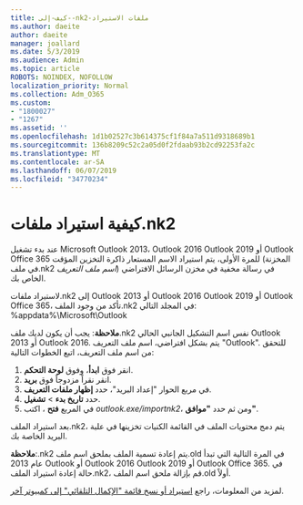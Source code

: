```yaml
---
title: كيف-إلى--nk2-ملفات الاستيراد
ms.author: daeite
author: daeite
manager: joallard
ms.date: 5/3/2019
ms.audience: Admin
ms.topic: article
ROBOTS: NOINDEX, NOFOLLOW
localization_priority: Normal
ms.collection: Adm_O365
ms.custom:
- "1800027"
- "1267"
ms.assetid: ''
ms.openlocfilehash: 1d1b02527c3b614375cf1f84a7a511d9318689b1
ms.sourcegitcommit: 136b8209c52c2a05d0f2fdaab93b2cd92253fa2c
ms.translationtype: MT
ms.contentlocale: ar-SA
ms.lasthandoff: 06/07/2019
ms.locfileid: "34770234"
---
```

# <a name="how-to-import-nk2-files"></a>كيفية استيراد ملفات.nk2 

عند بدء تشغيل Microsoft Outlook 2013، Outlook 2016 Outlook 2019 أو Outlook Office 365 للمرة الأولى، يتم استيراد الاسم المستعار ذاكرة التخزين المؤقت (المخزنة في ملف.nk2 *اسم ملف التعريف*) في رسالة مخفية في مخزن الرسائل الافتراضي الخاص بك.

لاستيراد ملفات.nk2 إلى Outlook 2013 أو Outlook 2016 Outlook 2019 أو Outlook Office 365، تأكد من وجود الملف.nk2 في المجلد التالي: %appdata%\Microsoft\Outlook

**ملاحظة**: يجب أن يكون لديك ملف.nk2 نفس اسم التشكيل الجانبي الحالي Outlook 2013 أو Outlook 2016. يتم بشكل افتراضي، اسم ملف التعريف "Outlook". للتحقق من اسم ملف التعريف، اتبع الخطوات التالية: 
1. انقر فوق **ابدأ**، وفوق **لوحة التحكم**.
2. انقر نقراً مزدوجاً فوق **بريد**.
3. في مربع الحوار "إعداد البريد"، حدد **إظهار ملفات التعريف**.
4. حدد **تاريخ بدء** > **تشغيل**.
5. في المربع **فتح** ، اكتب *outlook.exe/importnk2*، ومن ثم حدد **"موافق"**. 

بعد استيراد الملف.nk2، يتم دمج محتويات الملف في القائمة الكنيات تخزينها في علبة البريد الخاصة بك.

**ملاحظة**:.nk2 يتم إعادة تسمية الملف بملحق اسم ملف.old في المرة التالية التي تبدأ عام 2013 Outlook أو Outlook 2016 Outlook 2019 أو Outlook Office 365. في حالة إعادة استيراد الملف.nk2، قم بإزالة ملحق اسم الملف.old أولاً.

لمزيد من المعلومات، راجع [استيراد أو نسخ قائمة "الإكمال التلقائي" إلى كمبيوتر آخر](https://support.microsoft.com/help/2806550/how-to-import-nk2-files-into-outlook%).